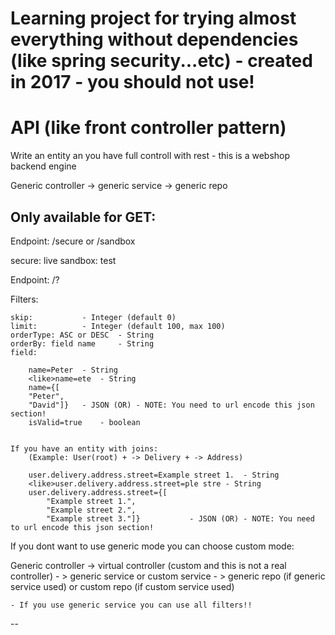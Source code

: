 # Learning project for trying almost everything without dependencies (like spring security...etc) - created in 2017 - you should not use! 

# API (like front controller pattern)

Write an entity an you have full controll with rest - this is a webshop backend engine

Generic controller -> generic service -> generic repo

Only available for GET:
--

Endpoint: <domain> /secure or /sandbox

secure: live
sandbox: test


Endpoint: /<entity>?<filters>

Filters:

	skip: 			- Integer (default 0)
	limit: 			- Integer (default 100, max 100)
	orderType: ASC or DESC	- String
	orderBy: field name 	- String
	field:

		name=Peter 	- String
		<like>name=ete 	- String
		name={[
		"Peter",
		"David"]}	- JSON (OR) - NOTE: You need to url encode this json section!
		isValid=true 	- boolean
		

	If you have an entity with joins:
		(Example: User(root) + -> Delivery + -> Address)

		user.delivery.address.street=Example street 1.	- String
		<like>user.delivery.address.street=ple stre	- String
		user.delivery.address.street={[
			"Example street 1.",
			"Example street 2.",
			"Example street 3."]} 			- JSON (OR) - NOTE: You need to url encode this json section!

If you dont want to use generic mode you can choose custom mode:

Generic controller -> virtual controller (custom and this is not a real controller) - > generic service or custom service - > generic repo (if generic service used) or custom repo (if custom service used)

	- If you use generic service you can use all filters!!

--
